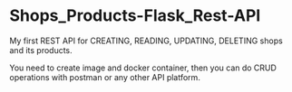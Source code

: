# Shops_Products-Flask_Rest-API

My first REST API for CREATING, READING, UPDATING, DELETING shops and its products.

You need to create image and docker container, then you can do CRUD operations with postman or any other API platform.
